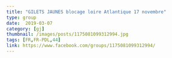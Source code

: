 ```yaml
---
title: "GILETS JAUNES blocage loire Atlantique 17 novembre"
type: group
date:  2019-03-07
category: [gj]
thumbnail: /images/posts/1175081099312994.jpg
tags: [FR,FR-PDL,44]
link: https://www.facebook.com/groups/1175081099312994/
---
```

